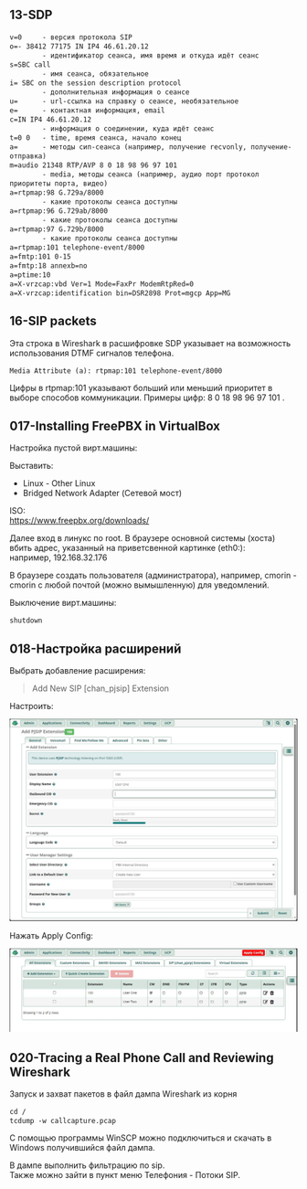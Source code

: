 ## 13-SDP

    v=0     - версия протокола SIP
    o=- 38412 77175 IN IP4 46.61.20.12    
            - идентификатор сеанса, имя время и откуда идёт сеанс
    s=SBC call
            - имя сеанса, обязательное
    i= SBC on the session description protocol   
            - дополнительная информация о сеансе
    u=      - url-ссылка на справку о сеансе, необязательное
    e=      - контактная информация, email
    c=IN IP4 46.61.20.12      
            - информация о соединении, куда идёт сеанс
    t=0 0   - time, время сеанса, начало конец
    a=      - методы сип-сеанса (например, получение recvonly, получение-отправка)
    m=audio 21348 RTP/AVP 8 0 18 98 96 97 101
            - media, методы сеанса (например, аудио порт протокол приоритеты порта, видео)
    a=rtpmap:98 G.729a/8000
            - какие протоколы сеанса доступны
    a=rtpmap:96 G.729ab/8000
            - какие протоколы сеанса доступны
    a=rtpmap:97 G.729b/8000
            - какие протоколы сеанса доступны
    a=rtpmap:101 telephone-event/8000
    a=fmtp:101 0-15
    a=fmtp:18 annexb=no
    a=ptime:10
    a=X-vrzcap:vbd Ver=1 Mode=FaxPr ModemRtpRed=0
    a=X-vrzcap:identification bin=DSR2898 Prot=mgcp App=MG

## 16-SIP packets

Эта строка в Wireshark в расшифровке SDP указывает на возможность использования DTMF сигналов телефона.

    Media Attribute (a): rtpmap:101 telephone-event/8000

Цифры в rtpmap:101 указывают больший или меньший приоритет в выборе способов коммуникации. Примеры цифр: 8 0 18 98 96 97 101 .

## 017-Installing FreePBX in VirtualBox

Настройка пустой вирт.машины:

Выставить:
- Linux - Other Linux
- Bridged Network Adapter (Сетевой мост)

ISO:  
https://www.freepbx.org/downloads/

Далее вход в линукс по root. В браузере основной системы (хоста) вбить адрес, указанный на приветсвенной картинке (eth0:):  
например, 192.168.32.176  

В браузере создать пользователя (администратора), например, cmorin - cmorin с любой почтой (можно вымышленную) для уведомлений.

Выключение вирт.машины:  

    shutdown

## 018-Настройка расширений

Выбрать добавление расширения:
  
> Add New SIP [chan_pjsip] Extension

Настроить:

<img src="img/ext1.jpg" alt="drawing" width="800"/>

Нажать Apply Config:

<img src="img/ext2.jpg" alt="drawing" width="800"/>

## 020-Tracing a Real Phone Call and Reviewing Wireshark

Запуск и захват пакетов в файл дампа Wireshark из корня


    cd /
    tcdump -w callcapture.pcap

С помощью программы WinSCP можно подключиться и скачать в Windows получившийся файл дампа.

В дампе выполнить фильтрацию по sip.  
Также  можно зайти в пункт меню Телефония - Потоки SIP.  

## 
  
